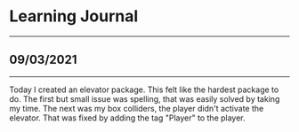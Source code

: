 # Learning Journal

---

## 09/03/2021

---

Today I created an elevator package. This felt like the hardest package to do. The first but small issue was spelling, that was easily solved by taking my time. The next was my box colliders, the player didn't activate the elevator. That was fixed by adding the tag "Player" to the player.
